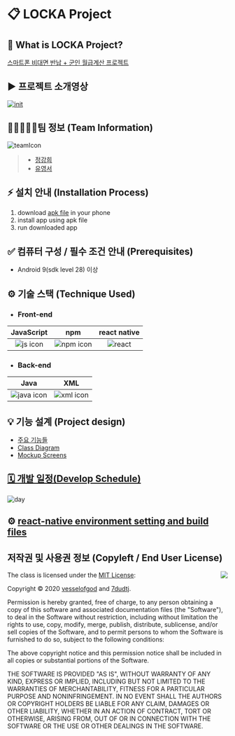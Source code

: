 # 📋 LOCKA Project

## 🚀 What is LOCKA Project?
[스마트폰 비대면 반납 + 군인 월급계산 프로젝트](https://github.com/osamhack2020/APP_LOCKA_DreamY/wiki/Overview)

## ▶ 프로젝트 소개영상
[![init](https://user-images.githubusercontent.com/18081105/97539019-a841ad80-1a04-11eb-8b3b-00b7c6895ae1.png)](https://www.youtube.com/watch?v=MQsTNyxUAfY)

## 👨🏿‍🤝‍👨🏼팀 정보 (Team Information)
![teamIcon](https://user-images.githubusercontent.com/18081105/96840798-e6c7ed00-1485-11eb-8d42-62cf4a29b24a.jpg)

> * [정강희](https://github.com/vesselofgod)
> * [유영서](https://github.com/7dudtj)


## ⚡️ 설치 안내 (Installation Process)
1. download [apk file](https://github.com/osamhack2020/APP_LOCKA_DreamY/raw/master/android/app/build/outputs/apk/debug/app-debug.apk) in your phone
2. install app using apk file
3. run downloaded app

## ✅ 컴퓨터 구성 / 필수 조건 안내 (Prerequisites)
 - Android 9(sdk level 28) 이상

## ⚙ 기술 스택 (Technique Used)

- ### Front-end
JavaScript | npm | react native
:---: | :---: | :---: 
![js icon](https://user-images.githubusercontent.com/18081105/97551731-b0a2e400-1a16-11eb-9b4b-667c67881868.png) | ![npm icon](https://user-images.githubusercontent.com/18081105/97551747-b39dd480-1a16-11eb-943d-16ba8ad6dafe.png) | ![react](https://user-images.githubusercontent.com/18081105/97551758-b6002e80-1a16-11eb-8f96-6e0d9cbc3991.jpg)

- ### Back-end
Java | XML 
:---: | :---: 
![java icon](https://user-images.githubusercontent.com/18081105/97552275-6837f600-1a17-11eb-8208-a4399c03c2b6.png) | ![xml icon](https://user-images.githubusercontent.com/18081105/97552268-65d59c00-1a17-11eb-9761-db7c8e3d9461.png)
 
## 💡 기능 설계 (Project design)
 - [주요 기능들](https://github.com/osamhack2020/APP_LOCKA_DreamY/wiki/Project-Design)
 - [Class Diagram](https://github.com/osamhack2020/APP_LOCKA_DreamY/wiki/Class-Diagram)
 - [Mockup Screens](https://github.com/osamhack2020/APP_LOCKA_DreamY/wiki/Mockup-Screens)

## [🗓 개발 일정(Develop Schedule)](https://trello.com/b/6z3kwNlv/locka)

![day](https://user-images.githubusercontent.com/67851701/95667787-b50d7700-0ba5-11eb-93ea-83a19fa00a8e.PNG)


## ⚙ [react-native environment setting and build files](https://github.com/osamhack2020/APP_LOCKA_DreamY/wiki/how-to-setting-environment-and-build-files)


## 저작권 및 사용권 정보 (Copyleft / End User License)

<img align="right" src="http://opensource.org/trademarks/opensource/OSI-Approved-License-100x137.png">

The class is licensed under the [MIT License](http://opensource.org/licenses/MIT):

Copyright &copy; 2020 [vesselofgod](http://www.github.com/vesselofgod) and [7dudtj](https://github.com/7dudtj).

Permission is hereby granted, free of charge, to any person obtaining a copy of this software and associated documentation files (the "Software"), to deal in the Software without restriction, including without limitation the rights to use, copy, modify, merge, publish, distribute, sublicense, and/or sell copies of the Software, and to permit persons to whom the Software is furnished to do so, subject to the following conditions:

The above copyright notice and this permission notice shall be included in all copies or substantial portions of the Software.

THE SOFTWARE IS PROVIDED "AS IS", WITHOUT WARRANTY OF ANY KIND, EXPRESS OR IMPLIED, INCLUDING BUT NOT LIMITED TO THE WARRANTIES OF MERCHANTABILITY, FITNESS FOR A PARTICULAR PURPOSE AND NONINFRINGEMENT. IN NO EVENT SHALL THE AUTHORS OR COPYRIGHT HOLDERS BE LIABLE FOR ANY CLAIM, DAMAGES OR OTHER LIABILITY, WHETHER IN AN ACTION OF CONTRACT, TORT OR OTHERWISE, ARISING FROM, OUT OF OR IN CONNECTION WITH THE SOFTWARE OR THE USE OR OTHER DEALINGS IN THE SOFTWARE.
